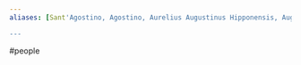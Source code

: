 ```yaml
---
aliases: [Sant'Agostino, Agostino, Aurelius Augustinus Hipponensis, Augustine of Hippo, Augustinus, Saint Augustine]

---
```


#people 